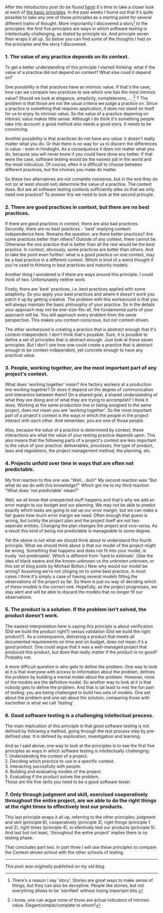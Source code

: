 <!--
.. title: The Seven Basic Principles of the Context-Driven School - part two
.. slug: the-seven-basic-principles-of-the-context-driven-school-part-two
.. date: 2012-02-05 21:51:01 UTC+01:00
.. tags: context-driven testing, software testing
.. category: philosophy of testing
.. link: 
.. description:
.. type: text
-->

After the introductory post (to be found [here](link://slug/the-seven-basic-principles-of-the-context-driven-school-part-one)) it's time to take a closer look at each of [the basic principles](http://www.context-driven-testing.com/). In the past weeks I found out that it's quite possible to take any one of these principles as a starting point for several different trains of thought. More importantly I discovered a story[^1] to the principles: the first five principles are ways in which software testing is intellectually challenging, as stated by principle six. And principle seven then wraps it all up.
So below you can find some of the thoughts I had on the principles and the story I discovered.

### 1. The value of any practice depends on its context.
To get a better understanding of this principle I started thinking: what if the value of a practice did not depend on context? What else coud it depend on?

<!-- TEASER_END -->

One possibility is that practices have an intrinsic value. If that's the case, how can we compare two practices to see which one has the most intrinsic value? Should we look at elegance, simplicity, completeness, ... [^2] ? The problem is that those are not the usual criteria we judge a practice on. Since a practice is something that requires application, it does not stand on itself for us to enjoy its intrinsic value. So the value of a practice depening on intrinsic value makes little sense. Although I do think it's something people take into account: a good method also needs a good story. It needs to be convincing.

Another possibility is that pracitices do not have any value: it doesn't really matter what you do. Or that there is no way for us to discern the differences in value - even in hindsight. As a consequence it does not matter what you do, because you will never know if you could have done any better. If that were the case, software testing would be the easiest job in the world and the most ridiculous. Of course, often it is difficult to choose between different practices, but the choices you make do matter.

So these two alternatives are not complete nonsense, but in the end they do not (or at least should not) determine the value of a practice. The context does. But are all software testing contexts sufficiently alike so that we only need one practice? To answer this we need to look at the second princple.

### 2. There are good practices in context, but there are no best practices.
If there are good practices in context, there are also bad practices. Secondly, there are no best practices - 'best' implying context-independence here. Remains the question: are there better practices? Are some practices better than others? Outside of any context, there cannot be. Otherwise the one practice that is better than all the rest would be the best practice. In context, obviously, some practices are better than others. And to take the point even further: what is a good practice on one context, may be a bad practice in a different context. Which is kind of a weird thought if you're used to thinking in best practices and maturity models.

Another thing I wondered is if there are ways around this principle. I could think of two. Unfortunately neither work.

Firstly, there are 'best' practices, i.e. best practices applied with some adaptivity. So you apply your best practices and where it doesn't work you patch it up by getting creative. The problem with this workaround is that you will always maintain the basic philosophy of your practice. So in the details your approach may not be one-size-fits-all, the fundamental parts of your approach will be. You will approach every problem from the same perspective. This makes you context-conscious, but not context-driven.

The other workaround is creating a practice that is abstract enough that it's context-independent. I don't think that's possible. Sure, it is possible to define a set of principles that is abstract enough. Just look at these seven principles. But I don't see how one could create a practice that is abstract enough to be context-independent, yet concrete enough to have any practical value.

### 3. People, working together, are the most important part of any project's context.
What does 'working together' mean? Are factory workers at a production line working together? Or does it depend on the degree of communication and interaction between them? On a shared goal, a shared understanding of what they are doing and of what they are trying to accomplish? I think it does. Working at the same production line or being assigned to the same project, does not mean you are 'working together'. So the most important part of a project's context is the ways in which the people in the project interact with each other. And remember, you are one of those people.

Also, because the value of a practice is determined by context, these interactions are what the value of your testing practice depends upon. This also means that the following parts of a project's context are less important to the value of your practice: deliverables, processes, the type of product, laws and regulations, the project management method, the planning, etc.

### 4. Projects unfold over time in ways that are often not predictable.
My first reaction to this one was "Well... duh!" My second reaction was "But what do we do with this knowledge?" Which got me to my third reaction "What does 'not predictable' mean?"

Well, we all know that unexpected stuff happens and that's why we add an error margin to our budget and our planning. We may not be able to predict exactly which tasks are going to eat up our error margin, but we can make a fair guess how much error margin we need. Often enough that guess is wrong, but luckily the project plan and the project itself are not two seperate entities. Changing the plan changes the project and vice-versa. As a result this kind of being not predictable is manageable to some degree.

Yet the above is not what we should think about to understand this fourth principle. What we should think about is that our model of the project might be wrong. Something that happens and does not fit into your model, is truely 'not predictable'. Which is different from 'hard to estimate'. (See the idea of black swans and the known unknown vs the unknown unknown, or this set of blog posts by Michael Bolton.) Now why would our model be wrong? Assuming we're not clinging on to some best practice, in most cases I think it's simply a case of having several models fitting the observations of the project so far. So there is just no way of deciding which of these models is the correct one. Hopefully, as the project progresses, we stay alert and will be able to discard the models that no longer fit our observations.

### 5. The product is a solution. If the problem isn't solved, the product doesn't work.
The easiest interpretation here is saying this principle is about verification (Did we build the product right?) versus validation (Did we build the right product?). As a consequence, delivering a product that meets all documented requirements on time and on budget, does not mean it's a good product. One could argue that it was a well-managed project that produced this product, but does that really matter if the product is no good? Probably not.

A more difficult question is who gets to define the problem. One way to look at it is that everyone with access to information about the problem, defines the problem by building a mental model about the problem. However, none of the models are the definitive model. So another way to look at it is that nobody gets to define the problem. And that is (at least to me) the fun part of testing: you are being challenged to build two sets of models. One set about the problem and one set about the solution; comparing those with eachother is what we call 'testing'.


### 6. Good software testing is a challenging intellectual process.
The main implication of this principle is that good software testing is not defined by following a method, going through the test process step by pre-defined step. It is defined by exploration, investigation and learning.

And as I said above, one way to look at the principles is to see the first five principles as ways in which software testing is intellectually challenging:  
1\. Understanding the context of a project.  
2\. Deciding which practice to use in a specific context.  
3\. Interacting succesfully with people.  
4\. Building and evaluating models of the project.  
5\. Evaluating if the product solves the problem.  
Those are the five skills you need to be a good software tester.

### 7. Only through judgment and skill, exercised cooperatively throughout the entire project, are we able to do the right things at the right times to effectively test our products.
This last principle wraps it all up, referring to the other principles: judgment and skill (principle 6), cooperatively (principle 3), right things (principle 1 and 2), right times (principle 4), to efectively test our products (principle 5). And last but not least, 'throughout the entire project' implies there is no testing phase.

That concludes part two. In part three I will use these principles to compare the Context-driven school with the other schools of testing.

---

*This post was originally published on my old blog.*

[^1]: There's a reason I say 'story'. Stories are great ways to make sense of things, but they can also be deceptive. People like stories, but not everything allows to be 'storified' without losing important bits.
[^2]: I know, one can argue none of those are actual indicators of intrinsic value. Elegant/simple/complete to whom?